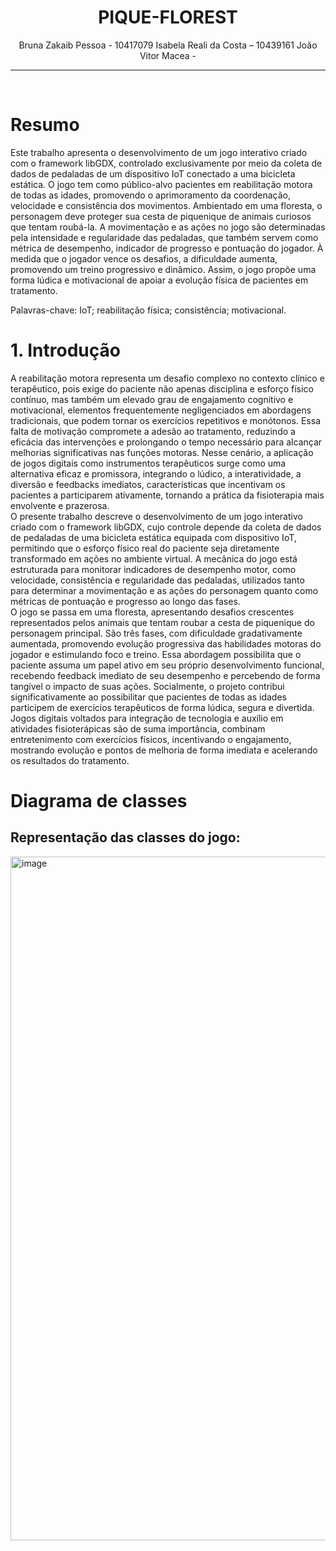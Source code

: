 
<div align="center">
  <h1>PIQUE-FLOREST</h1>
</div>

<div align="center">
Bruna Zakaib Pessoa - 10417079
Isabela Reali da Costa – 10439161
João Vitor Macea - 
</div>
<hr>
<br>


# Resumo  
Este trabalho apresenta o desenvolvimento de um jogo interativo criado com o framework libGDX, controlado exclusivamente por meio da coleta de dados de pedaladas de um dispositivo IoT conectado a uma bicicleta estática. O jogo tem como público-alvo pacientes em reabilitação motora de todas as idades, promovendo o aprimoramento da coordenação, velocidade e consistência dos movimentos. Ambientado em uma floresta, o personagem deve proteger sua cesta de piquenique de animais curiosos que tentam roubá-la. A movimentação e as ações no jogo são determinadas pela intensidade e regularidade das pedaladas, que também servem como métrica de desempenho, indicador de progresso e pontuação do jogador. À medida que o jogador vence os desafios, a dificuldade aumenta, promovendo um treino progressivo e dinâmico. Assim, o jogo propõe uma forma lúdica e motivacional de apoiar a evolução física de pacientes em tratamento.
<p>Palavras-chave: IoT; reabilitação física; consistência; motivacional.</p>


# 1. Introdução 
A reabilitação motora representa um desafio complexo no contexto clínico e terapêutico, pois exige do paciente não apenas disciplina e esforço físico contínuo, mas também um elevado grau de engajamento cognitivo e motivacional, elementos frequentemente negligenciados em abordagens tradicionais, que podem tornar os exercícios repetitivos e monótonos. Essa falta de motivação compromete a adesão ao tratamento, reduzindo a eficácia das intervenções e prolongando o tempo necessário para alcançar melhorias significativas nas funções motoras. Nesse cenário, a aplicação de jogos digitais como instrumentos terapêuticos surge como uma alternativa eficaz e promissora, integrando o lúdico, a interatividade, a diversão e feedbacks imediatos, características que incentivam os pacientes a participarem ativamente, tornando a prática da fisioterapia mais envolvente e prazerosa. <br>
O presente trabalho descreve o desenvolvimento de um jogo interativo criado com o framework libGDX, cujo controle depende da coleta de dados de pedaladas de uma bicicleta estática equipada com dispositivo IoT, permitindo que o esforço físico real do paciente seja diretamente transformado em ações no ambiente virtual. A mecânica do jogo está estruturada para monitorar indicadores de desempenho motor, como velocidade, consistência e regularidade das pedaladas, utilizados tanto para determinar a movimentação e as ações do personagem quanto como métricas de pontuação e progresso ao longo das fases. <br>
O jogo se passa em uma floresta, apresentando desafios crescentes representados pelos animais que tentam roubar a cesta de piquenique do personagem principal. São três fases, com dificuldade gradativamente aumentada, promovendo evolução progressiva das habilidades motoras do jogador e estimulando foco e treino. Essa abordagem possibilita que o paciente assuma um papel ativo em seu próprio desenvolvimento funcional, recebendo feedback imediato de seu desempenho e percebendo de forma tangível o impacto de suas ações.
Socialmente, o projeto contribui significativamente ao possibilitar que pacientes de todas as idades participem de exercícios terapêuticos de forma lúdica, segura e divertida. Jogos digitais voltados para integração de tecnologia e auxílio em atividades fisioterápicas são de suma importância, combinam entretenimento com exercícios físicos, incentivando o engajamento, mostrando evolução e pontos de melhoria de forma imediata e acelerando os resultados do tratamento.

# Diagrama de classes 
## Representação das classes do jogo:
<img width="3010" height="1094" alt="image" src="https://github.com/user-attachments/assets/a0d65115-ce63-4e0e-8a6c-301f62501679" />
